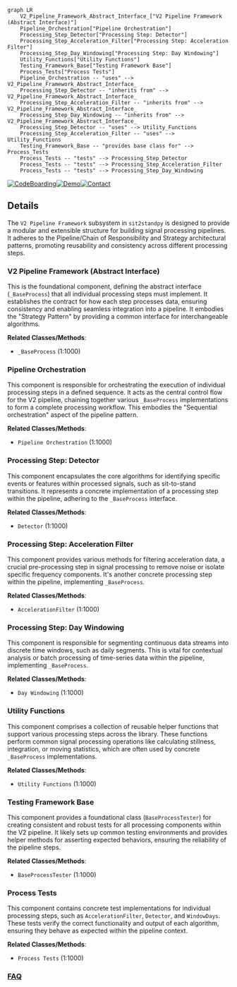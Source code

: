 ```mermaid
graph LR
    V2_Pipeline_Framework_Abstract_Interface_["V2 Pipeline Framework (Abstract Interface)"]
    Pipeline_Orchestration["Pipeline Orchestration"]
    Processing_Step_Detector["Processing Step: Detector"]
    Processing_Step_Acceleration_Filter["Processing Step: Acceleration Filter"]
    Processing_Step_Day_Windowing["Processing Step: Day Windowing"]
    Utility_Functions["Utility Functions"]
    Testing_Framework_Base["Testing Framework Base"]
    Process_Tests["Process Tests"]
    Pipeline_Orchestration -- "uses" --> V2_Pipeline_Framework_Abstract_Interface_
    Processing_Step_Detector -- "inherits from" --> V2_Pipeline_Framework_Abstract_Interface_
    Processing_Step_Acceleration_Filter -- "inherits from" --> V2_Pipeline_Framework_Abstract_Interface_
    Processing_Step_Day_Windowing -- "inherits from" --> V2_Pipeline_Framework_Abstract_Interface_
    Processing_Step_Detector -- "uses" --> Utility_Functions
    Processing_Step_Acceleration_Filter -- "uses" --> Utility_Functions
    Testing_Framework_Base -- "provides base class for" --> Process_Tests
    Process_Tests -- "tests" --> Processing_Step_Detector
    Process_Tests -- "tests" --> Processing_Step_Acceleration_Filter
    Process_Tests -- "tests" --> Processing_Step_Day_Windowing
```

[![CodeBoarding](https://img.shields.io/badge/Generated%20by-CodeBoarding-9cf?style=flat-square)](https://github.com/CodeBoarding/GeneratedOnBoardings)[![Demo](https://img.shields.io/badge/Try%20our-Demo-blue?style=flat-square)](https://www.codeboarding.org/demo)[![Contact](https://img.shields.io/badge/Contact%20us%20-%20contact@codeboarding.org-lightgrey?style=flat-square)](mailto:contact@codeboarding.org)

## Details

The `V2 Pipeline Framework` subsystem in `sit2standpy` is designed to provide a modular and extensible structure for building signal processing pipelines. It adheres to the Pipeline/Chain of Responsibility and Strategy architectural patterns, promoting reusability and consistency across different processing steps.

### V2 Pipeline Framework (Abstract Interface)
This is the foundational component, defining the abstract interface (`_BaseProcess`) that all individual processing steps must implement. It establishes the contract for how each step processes data, ensuring consistency and enabling seamless integration into a pipeline. It embodies the "Strategy Pattern" by providing a common interface for interchangeable algorithms.


**Related Classes/Methods**:

- `_BaseProcess` (1:1000)


### Pipeline Orchestration
This component is responsible for orchestrating the execution of individual processing steps in a defined sequence. It acts as the central control flow for the V2 pipeline, chaining together various `_BaseProcess` implementations to form a complete processing workflow. This embodies the "Sequential orchestration" aspect of the pipeline pattern.


**Related Classes/Methods**:

- `Pipeline Orchestration` (1:1000)


### Processing Step: Detector
This component encapsulates the core algorithms for identifying specific events or features within processed signals, such as sit-to-stand transitions. It represents a concrete implementation of a processing step within the pipeline, adhering to the `_BaseProcess` interface.


**Related Classes/Methods**:

- `Detector` (1:1000)


### Processing Step: Acceleration Filter
This component provides various methods for filtering acceleration data, a crucial pre-processing step in signal processing to remove noise or isolate specific frequency components. It's another concrete processing step within the pipeline, implementing `_BaseProcess`.


**Related Classes/Methods**:

- `AccelerationFilter` (1:1000)


### Processing Step: Day Windowing
This component is responsible for segmenting continuous data streams into discrete time windows, such as daily segments. This is vital for contextual analysis or batch processing of time-series data within the pipeline, implementing `_BaseProcess`.


**Related Classes/Methods**:

- `Day Windowing` (1:1000)


### Utility Functions
This component comprises a collection of reusable helper functions that support various processing steps across the library. These functions perform common signal processing operations like calculating stillness, integration, or moving statistics, which are often used by concrete `_BaseProcess` implementations.


**Related Classes/Methods**:

- `Utility Functions` (1:1000)


### Testing Framework Base
This component provides a foundational class (`BaseProcessTester`) for creating consistent and robust tests for all processing components within the V2 pipeline. It likely sets up common testing environments and provides helper methods for asserting expected behaviors, ensuring the reliability of the pipeline steps.


**Related Classes/Methods**:

- `BaseProcessTester` (1:1000)


### Process Tests
This component contains concrete test implementations for individual processing steps, such as `AccelerationFilter`, `Detector`, and `WindowDays`. These tests verify the correct functionality and output of each algorithm, ensuring they behave as expected within the pipeline context.


**Related Classes/Methods**:

- `Process Tests` (1:1000)




### [FAQ](https://github.com/CodeBoarding/GeneratedOnBoardings/tree/main?tab=readme-ov-file#faq)